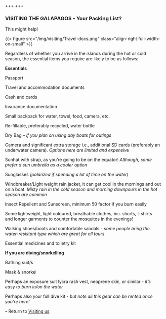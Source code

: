 +++
+++

### VISITING THE GALAPAGOS - Your Packing List?

<span class="strapline">This might help!</span>

{{< figure src="/img/visiting/Travel-docs.png" class="align-right full-width-on-small" >}}

Regardless of whether you arrive in the islands during the hot or cold season, the essential items you require are likely to be as follows:

**Essentials**

Passport

Travel and accommodation documents

Cash and cards

Insurance documentation

Small backpack for water, towel, food, camera, etc.

Re-fillable, preferably recycled, water bottle

Dry Bag – *if you plan on using day boats for outings*

Camera and significant extra storage i.e., additional SD cards (preferably an underwater camera). *Options here are limited and expensiv*e

Sunhat with strap, as you’re going to be on the equator! *Although, some prefer a sun umbrella as a cooler option*

Sunglasses *(polarized if spending a lot of time on the water)*

Windbreaker/Light weight rain jacket, it can get cool in the mornings and out on a boat. *Misty rain in the cold season and morning downpours in the hot season are common*

Insect Repellent and Sunscreen, minimum 50 factor if you burn easily

Some lightweight, light coloured, breathable clothes, inc. shorts, t-shirts and longer garments to counter the mosquitos in the evenings!

Walking shoes/boots and comfortable sandals - *some people bring the water-resistant type which are great for all tours*

Essential medicines and toiletry kit

 

**If you are diving/snorkelling**

Bathing suit/s

Mask & snorkel

Perhaps an exposure suit lycra rash vest, neoprene skin, or similar - *it’s easy to burn in/on the water*

Perhaps also your full dive kit - *but note all this gear can be rented once you’re here!*

**-**
Return to [Visiting us](/visiting/introduction)
